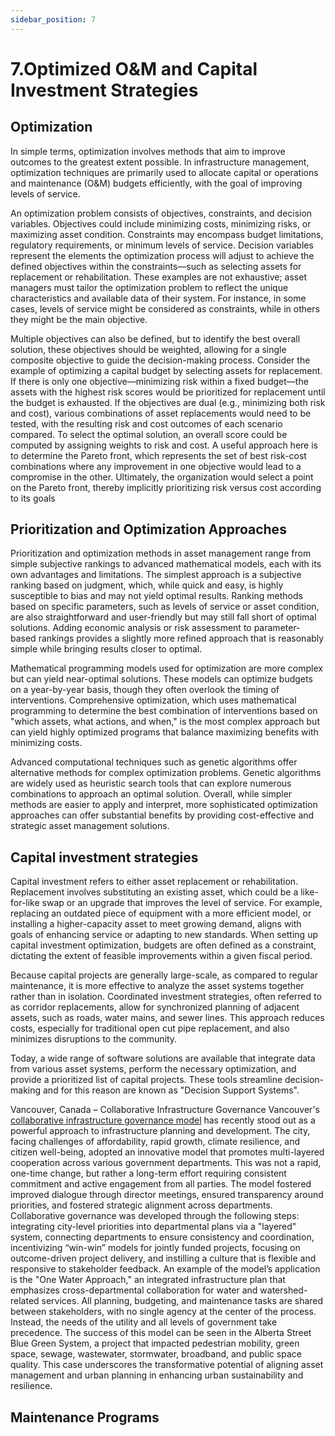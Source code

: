 ```yaml
---
sidebar_position: 7
---
```


# 7.Optimized O&M and Capital Investment Strategies

## Optimization 

In simple terms, optimization involves methods that aim to improve outcomes to the greatest extent possible. In infrastructure management, optimization techniques are primarily used to allocate capital or operations and maintenance (O&M) budgets efficiently, with the goal of improving levels of service.

An optimization problem consists of objectives, constraints, and decision variables. Objectives could include minimizing costs, minimizing risks, or maximizing asset condition. Constraints may encompass budget limitations, regulatory requirements, or minimum levels of service. Decision variables represent the elements the optimization process will adjust to achieve the defined objectives within the constraints—such as selecting assets for replacement or rehabilitation. These examples are not exhaustive; asset managers must tailor the optimization problem to reflect the unique characteristics and available data of their system. For instance, in some cases, levels of service might be considered as constraints, while in others they might be the main objective.

Multiple objectives can also be defined, but to identify the best overall solution, these objectives should be weighted, allowing for a single composite objective to guide the decision-making process. Consider the example of optimizing a capital budget by selecting assets for replacement. If there is only one objective—minimizing risk within a fixed budget—the assets with the highest risk scores would be prioritized for replacement until the budget is exhausted. If the objectives are dual (e.g., minimizing both risk and cost), various combinations of asset replacements would need to be tested, with the resulting risk and cost outcomes of each scenario compared. To select the optimal solution, an overall score could be computed by assigning weights to risk and cost. A useful approach here is to determine the Pareto front, which represents the set of best risk-cost combinations where any improvement in one objective would lead to a compromise in the other. Ultimately, the organization would select a point on the Pareto front, thereby implicitly prioritizing risk versus cost according to its goals

## Prioritization and Optimization Approaches

Prioritization and optimization methods in asset management range from simple subjective rankings to advanced mathematical models, each with its own advantages and limitations. The simplest approach is a subjective ranking based on judgment, which, while quick and easy, is highly susceptible to bias and may not yield optimal results. Ranking methods based on specific parameters, such as levels of service or asset condition, are also straightforward and user-friendly but may still fall short of optimal solutions. Adding economic analysis or risk assessment to parameter-based rankings provides a slightly more refined approach that is reasonably simple while bringing results closer to optimal.

Mathematical programming models used for optimization are more complex but can yield near-optimal solutions. These models can optimize budgets on a year-by-year basis, though they often overlook the timing of interventions. Comprehensive optimization, which uses mathematical programming to determine the best combination of interventions based on "which assets, what actions, and when," is the most complex approach but can yield highly optimized programs that balance maximizing benefits with minimizing costs.

Advanced computational techniques such as genetic algorithms offer alternative methods for complex optimization problems. Genetic algorithms are widely used as heuristic search tools that can explore numerous combinations to approach an optimal solution. Overall, while simpler methods are easier to apply and interpret, more sophisticated optimization approaches can offer substantial benefits by providing cost-effective and strategic asset management solutions.

## Capital investment strategies

Capital investment refers to either asset replacement or rehabilitation. Replacement involves substituting an existing asset, which could be a like-for-like swap or an upgrade that improves the level of service. For example, replacing an outdated piece of equipment with a more efficient model, or installing a higher-capacity asset to meet growing demand, aligns with goals of enhancing service or adapting to new standards.  When setting up capital investment optimization, budgets are often defined as a constraint, dictating the extent of feasible improvements within a given fiscal period. 

Because capital projects are generally large-scale, as compared to regular maintenance, it is more effective to analyze the asset systems together rather than in isolation. Coordinated investment strategies, often referred to as corridor replacements, allow for synchronized planning of adjacent assets, such as roads, water mains, and sewer lines. This approach reduces costs, especially for traditional open cut pipe replacement, and also minimizes disruptions to the community.

Today, a wide range of software solutions are available that integrate data from various asset systems, perform the necessary optimization, and provide a prioritized list of capital projects. These tools streamline decision-making and for this reason are known as "Decision Support Systems".

Vancouver, Canada – Collaborative Infrastructure Governance 
Vancouver's [collaborative infrastructure governance model](https://www.weforum.org/agenda/2023/05/vancouver-cities-develop-better-infrastructure-planning-development/) has recently stood out as a powerful approach to infrastructure planning and development. The city, facing challenges of affordability, rapid growth, climate resilience, and citizen well-being, adopted an innovative model that promotes multi-layered cooperation across various government departments. This was not a rapid, one-time change, but rather a long-term effort requiring consistent commitment and active engagement from all parties. The model fostered improved dialogue through director meetings, ensured transparency around priorities, and fostered strategic alignment across departments. Collaborative governance was developed through the following steps: integrating city-level priorities into departmental plans via a "layered" system, connecting departments to ensure consistency and coordination, incentivizing “win-win” models for jointly funded projects, focusing on outcome-driven project delivery, and instilling a culture that is flexible and responsive to stakeholder feedback. 
An example of the model’s application is the "One Water Approach," an integrated infrastructure plan that emphasizes cross-departmental collaboration for water and watershed-related services. All planning, budgeting, and maintenance tasks are shared between stakeholders, with no single agency at the center of the process. Instead, the needs of the utility and all levels of government take precedence. The success of this model can be seen in the Alberta Street Blue Green System, a project that impacted pedestrian mobility, green space, sewage, wastewater, stormwater, broadband, and public space quality. This case underscores the transformative potential of aligning asset management and urban planning in enhancing urban sustainability and resilience.

## Maintenance Programs